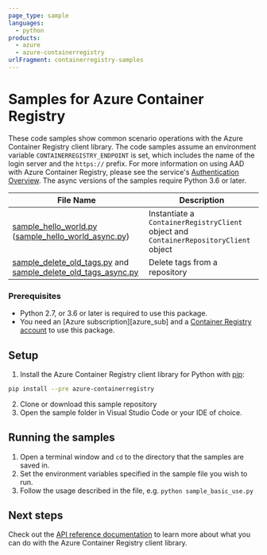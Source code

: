 ```yaml
---
page_type: sample
languages:
  - python
products:
  - azure
  - azure-containerregistry
urlFragment: containerregistry-samples
---
```


# Samples for Azure Container Registry

These code samples show common scenario operations with the Azure Container Registry client library. The code samples assume an environment variable `CONTAINERREGISTRY_ENDPOINT` is set, which includes the name of the login server and the `https://` prefix. For more information on using AAD with Azure Container Registry, please see the service's [Authentication Overview](https://docs.microsoft.com/azure/container-registry/container-registry-authentication).
The async versions of the samples require Python 3.6 or later.


|**File Name**|**Description**|
|-------------|---------------|
|[sample_hello_world.py][create_client] ([sample_hello_world_async.py][create_client_async]) |Instantiate a `ContainerRegistryClient` object and `ContainerRepositoryClient` object |
|[sample_delete_old_tags.py][delete_old_tags] and [sample_delete_old_tags_async.py][delete_old_tags_async] | Delete tags from a repository |

### Prerequisites
* Python 2.7, or 3.6 or later is required to use this package.
* You need an [Azure subscription][azure_sub] and a [Container Registry account][container_registry_docs] to use this package.

## Setup

1. Install the Azure Container Registry client library for Python with [pip](https://pypi.org/project/pip/):
```bash
pip install --pre azure-containerregistry
```
2. Clone or download this sample repository
3. Open the sample folder in Visual Studio Code or your IDE of choice.

## Running the samples

1. Open a terminal window and `cd` to the directory that the samples are saved in.
2. Set the environment variables specified in the sample file you wish to run.
3. Follow the usage described in the file, e.g. `python sample_basic_use.py`


## Next steps

Check out the [API reference documentation][rest_docs] to learn more about what you can do with the Azure Container Registry client library.


<!-- LINKS -->
[rest_docs]: https://docs.microsoft.com/rest/api/containerregistry/

[container_registry_docs]: https://docs.microsoft.com/azure/container-registry/container-registry-intro

[create_client]: https://github.com/Azure/azure-sdk-for-python/blob/main/sdk/containerregistry/azure-containerregistry/samples/sample_create_client.py
[create_client_async]: https://github.com/Azure/azure-sdk-for-python/blob/main/sdk/containerregistry/azure-containerregistry/samples/async_samples/sample_create_client_async.py
[delete_old_tags]: https://github.com/Azure/azure-sdk-for-python/blob/main/sdk/containerregistry/azure-containerregistry/samples/sample_delete_old_tags.py
[delete_old_tags_async]: https://github.com/Azure/azure-sdk-for-python/blob/main/sdk/containerregistry/azure-containerregistry/samples/async_samples/sample_delete_old_tags_async.py
